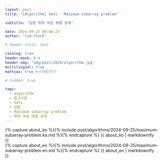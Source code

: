 ```yaml
---
layout: post
title: "[Algorithm] Sets - Maximum subarray problem"

subtitle: "집합 최대 부분 배열 문제"

date: 2024-09-25 09:48:23
author: "lim.Chuck"

# header-style: text

catalog: true
header-mask: 0.4
header-img: "img/post/2024/algorithm.jpg"
multilingual: true
mathjax: true #수학쓸껀지?

# hidden: true

tags:
  - algorithm
  - 알고리즘
  - Sets
  - 집합
  - Maximum subarray problem
  - 최대 부분 배열 문제
---
```


<div class="ko post-container">
    {% capture about_ko %}{% include post/algorithms/2024-09-25/maximum-subarray-problem.ko.md %}{% endcapture %}
    {{ about_ko | markdownify }}
</div>
<div class="en post-container">
    {% capture about_en %}{% include post/algorithms/2024-09-25/maximum-subarray-problem.en.md %}{% endcapture %}
    {{ about_en | markdownify }}
</div>
